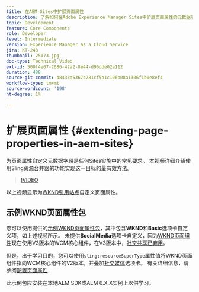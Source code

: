 ```yaml
---
title: 在AEM Sites中扩展页面属性
description: 了解如何在Adobe Experience Manager Sites中扩展页面属性的元数据字段。 本视频详细介绍使用Sling资源合并器的功能实现这一目标的最有效方法。
topic: Development
feature: Core Components
role: Developer
level: Intermediate
version: Experience Manager as a Cloud Service
jira: KT-243
thumbnail: 25173.jpg
doc-type: Technical Video
exl-id: 500f4e07-2686-42a2-8e44-d96dde02a112
duration: 488
source-git-commit: 48433a5367c281cf5a1c106b08a1306f1b0e8ef4
workflow-type: tm+mt
source-wordcount: '198'
ht-degree: 1%

---
```


# 扩展页面属性 {#extending-page-properties-in-aem-sites}

为页面属性自定义元数据字段是任何Sites实施中的常见要求。 本视频详细介绍使用Sling资源合并器的功能实现这一目标的最有效方法。

>[!VIDEO](https://video.tv.adobe.com/v/3410340?quality=12&learn=on&captions=chi_hans)

以上视频显示为[WKND引用站点](https://github.com/adobe/aem-guides-wknd)自定义页面属性。

## 示例WKND页面属性包

您可以使用提供的[示例WKND页面属性包](./assets/WKND-PageProperties-Example-Dialog-1.0.zip)，其中包含&#x200B;**WKND**&#x200B;和&#x200B;**Basic**&#x200B;选项卡自定义项，如上述视频所示。 未提供&#x200B;**SocialMedia**&#x200B;选项卡自定义，因为[WKND页面组件](https://github.com/adobe/aem-guides-wknd/blob/main/ui.apps/src/main/content/jcr_root/apps/wknd/components/page/.content.xml#L5)现在使用V3版本的WCM核心组件，在V3版本中，[社交共享已弃用](https://github.com/adobe/aem-core-wcm-components/pull/1930)。

但是，出于学习目的，您可以使用`sling:resourceSuperType`属性值将WKND页面组件指向WCM核心组件的V2版本，并叠加[社交媒体](https://github.com/adobe/aem-core-wcm-components/blob/main/content/src/content/jcr_root/apps/core/wcm/components/page/v2/page/_cq_dialog/.content.xml#L95)选项卡。 有关详细信息，请参阅[配置页面属性](https://experienceleague.adobe.com/docs/experience-manager-65/developing/extending-aem/page-properties-views.html?lang=zh-Hans#configuring-your-page-properties)

此示例包应安装在本地AEM SDK或AEM 6.X.X实例上以供学习。

